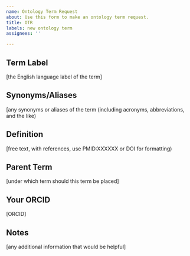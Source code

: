 ```yaml
---
name: Ontology Term Request
about: Use this form to make an ontology term request.
title: OTR
labels: new ontology term
assignees: ''

---
```


## Term Label

[the English language label of the term]

## Synonyms/Aliases

[any synonyms or aliases of the term (including acronyms, abbreviations, and the like)

## Definition

[free text, with references, use PMID:XXXXXX or DOI for formatting)

## Parent Term

[under which term should this term be placed]

## Your ORCID

[ORCID]

## Notes

[any additional information that would be helpful]
